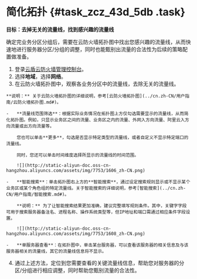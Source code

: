 # 简化拓扑 {#task_zcz_43d_5db .task}

**目标：去掉无关的流量线，找到感兴趣的流量线**

确定完业务分区分组后，需要在云防火墙拓扑图中找出您感兴趣的流量线，从而快速地进行服务器分区/分组的调整，同时也能甄别出流量的合法性为后续的策略配置做准备。

1.   登录[云盾云防火墙管理控制台](https://yundun.console.aliyun.com/?p=cfw#/cfw/)。 
2.   选择**地域**，选择**网络**。 
3.   在云防火墙拓扑图中，观察各业务分区中的流量线，去除无关的流量线。 

    **说明：** 关于云防火墙拓扑图的详细说明，参考[云防火墙拓扑图](../cn.zh-CN/用户指南/云防火墙拓扑图.md#)。

    -   **流量线范围筛选**：根据实际业务情况在拓扑图上方仅勾选需要显示的流量线，从而简化拓扑图。例如，只显示业务区之间的流量、业务区之内的流量、外网入方向流量、阿里云入方向流量或出方向流量等。

        您也可以单击**更多**，勾选是否显示特定类型的流量线，或者自定义不显示特定端口的流量线。

        同时，您还可以单击时间维度选择所显示的流量线的时间范围。

        ![](http://static-aliyun-doc.oss-cn-hangzhou.aliyuncs.com/assets/img/7753/1606_zh-CN.png)

    -   **智能搜索**：单击拓扑图右上方的**智能搜索**，通过设定搜索规则显示或不显示某个业务区或某个角色组的特定流量线。关于智能搜索的详细说明，参考[智能搜索](../cn.zh-CN/用户指南/智能搜索.md#)。

        **说明：** 为了让智能搜索结果更加准确，建议完整填写规则条件。其中，关键字字段可用于搜索服务器备注名、进程名称、操作系统类型等，但IP地址和端口需通过相应条件字段设置。

        ![](http://static-aliyun-doc.oss-cn-hangzhou.aliyuncs.com/assets/img/7753/1608_zh-CN.png)

    -   **单服务器查看**：在拓扑图中，单击某台服务器，可以查看该服务器的相关信息及与该服务器相关的流量线，其它的流量线信息将不显示。
4.   通过上述方法，定位到您需要查看的关键流量线信息，帮助您对服务器的分区/分组进行相应调整，同时帮助您甄别流量的合法性。 

